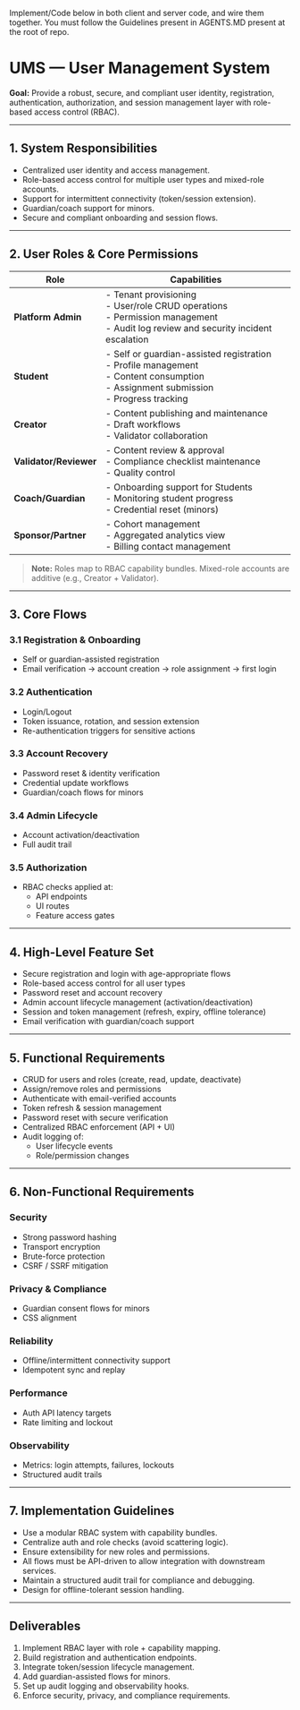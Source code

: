 Implement/Code below in both client and server code, and wire them together. You must follow the Guidelines present in AGENTS.MD present at the root of repo.



# UMS — User Management System  

**Goal:** Provide a robust, secure, and compliant user identity, registration, authentication, authorization, and session management layer with role-based access control (RBAC).

---

## 1. System Responsibilities
- Centralized user identity and access management.  
- Role-based access control for multiple user types and mixed-role accounts.  
- Support for intermittent connectivity (token/session extension).  
- Guardian/coach support for minors.  
- Secure and compliant onboarding and session flows.

---

## 2. User Roles & Core Permissions

| Role                  | Capabilities                                                                                                                                                          |
|-------------------------|-------------------------------------------------------------------------------------------------------------------------------------------------------------------------|
| **Platform Admin**       | - Tenant provisioning<br>- User/role CRUD operations<br>- Permission management<br>- Audit log review and security incident escalation                                  |
| **Student**              | - Self or guardian-assisted registration<br>- Profile management<br>- Content consumption<br>- Assignment submission<br>- Progress tracking                             |
| **Creator**              | - Content publishing and maintenance<br>- Draft workflows<br>- Validator collaboration                                                                                 |
| **Validator/Reviewer**   | - Content review & approval<br>- Compliance checklist maintenance<br>- Quality control                                                                                 |
| **Coach/Guardian**       | - Onboarding support for Students<br>- Monitoring student progress<br>- Credential reset (minors)                                                                      |
| **Sponsor/Partner**      | - Cohort management<br>- Aggregated analytics view<br>- Billing contact management                                                                                     |

> **Note:** Roles map to RBAC capability bundles. Mixed-role accounts are additive (e.g., Creator + Validator).

---

## 3. Core Flows

### 3.1 Registration & Onboarding
- Self or guardian-assisted registration  
- Email verification → account creation → role assignment → first login

### 3.2 Authentication
- Login/Logout  
- Token issuance, rotation, and session extension  
- Re-authentication triggers for sensitive actions

### 3.3 Account Recovery
- Password reset & identity verification  
- Credential update workflows  
- Guardian/coach flows for minors

### 3.4 Admin Lifecycle
- Account activation/deactivation  
- Full audit trail

### 3.5 Authorization
- RBAC checks applied at:
  - API endpoints  
  - UI routes  
  - Feature access gates

---

## 4. High-Level Feature Set
- Secure registration and login with age-appropriate flows  
- Role-based access control for all user types  
- Password reset and account recovery  
- Admin account lifecycle management (activation/deactivation)  
- Session and token management (refresh, expiry, offline tolerance)  
- Email verification with guardian/coach support

---

## 5. Functional Requirements
- CRUD for users and roles (create, read, update, deactivate)  
- Assign/remove roles and permissions  
- Authenticate with email-verified accounts  
- Token refresh & session management  
- Password reset with secure verification  
- Centralized RBAC enforcement (API + UI)  
- Audit logging of:
  - User lifecycle events  
  - Role/permission changes

---

## 6. Non-Functional Requirements
### Security
- Strong password hashing  
- Transport encryption  
- Brute-force protection  
- CSRF / SSRF mitigation

### Privacy & Compliance
- Guardian consent flows for minors  
- CSS alignment

### Reliability
- Offline/intermittent connectivity support  
- Idempotent sync and replay

### Performance
- Auth API latency targets  
- Rate limiting and lockout

### Observability
- Metrics: login attempts, failures, lockouts  
- Structured audit trails

---

## 7. Implementation Guidelines
- Use a modular RBAC system with capability bundles.  
- Centralize auth and role checks (avoid scattering logic).  
- Ensure extensibility for new roles and permissions.  
- All flows must be API-driven to allow integration with downstream services.  
- Maintain a structured audit trail for compliance and debugging.  
- Design for offline-tolerant session handling.

---

## Deliverables
1. Implement RBAC layer with role + capability mapping.  
2. Build registration and authentication endpoints.  
3. Integrate token/session lifecycle management.  
4. Add guardian-assisted flows for minors.  
5. Set up audit logging and observability hooks.  
6. Enforce security, privacy, and compliance requirements.